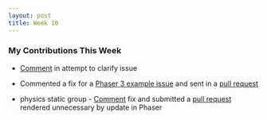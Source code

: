 ```yaml
---
layout: post
title: Week 10
---
```


### My Contributions This Week

* [Comment](https://github.com/photonstorm/phaser3-examples/issues/109) in attempt to clarify issue 

* Commented a fix for a [Phaser 3 example issue](https://github.com/photonstorm/phaser3-examples/issues/17) and sent in a [pull request](https://github.com/photonstorm/phaser3-examples/pull/115)

* physics static group - [Comment](https://github.com/photonstorm/phaser3-examples/issues/108) fix and submitted a [pull request](https://github.com/photonstorm/phaser3-examples/pull/117) rendered unnecessary by update in Phaser

